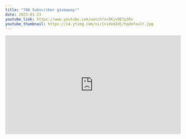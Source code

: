 ```yaml
---
title: "700 Subscriber giveaway!"
date: 2023-01-23
youtube_link: https://www.youtube.com/watch?v=5Kjv0ETp3Rs
youtube_thumbnail: https://i4.ytimg.com/vi/{videoId}/hqdefault.jpg
---
```

<iframe width="560" height="315" src="https://www.youtube.com/embed/5Kjv0ETp3Rs" title="700 Subscriber giveaway!" frameborder="0" allow="accelerometer; autoplay; clipboard-write; encrypted-media; gyroscope; picture-in-picture; web-share" allowfullscreen></iframe>

